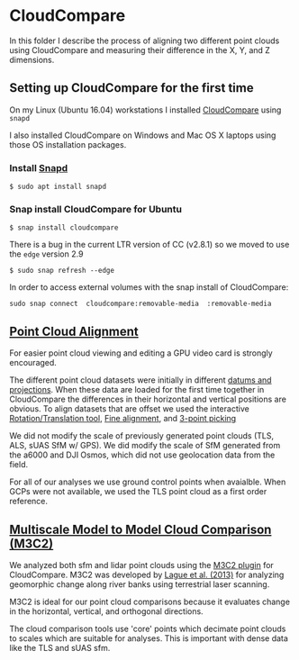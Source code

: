 # CloudCompare

In this folder I describe the process of aligning two different point clouds using CloudCompare and measuring their difference in the X, Y, and Z dimensions.

## Setting up CloudCompare for the first time

On my Linux (Ubuntu 16.04) workstations I installed [CloudCompare](http://www.cloudcompare.org/) using `snapd`

I also installed CloudCompare on Windows and Mac OS X laptops using those OS installation packages.

### Install [Snapd](https://snapcraft.io/docs/core/install)

```
$ sudo apt install snapd
```

### Snap install CloudCompare for Ubuntu

```
$ snap install cloudcompare
```

There is a bug in the current LTR version of CC (v2.8.1) so we moved to use the `edge` version 2.9

```
$ sudo snap refresh --edge
```

In order to access external volumes with the snap install of CloudCompare:

```
sudo snap connect  cloudcompare:removable-media  :removable-media
```

## [Point Cloud Alignment](http://www.cloudcompare.org/doc/wiki/index.php?title=Alignment_and_Registration)

For easier point cloud viewing and editing a GPU video card is strongly encouraged.

The different point cloud datasets were initially in different [datums and projections](https://github.com/tyson-swetnam/lidar_sfm_data_fusion/blob/master/cloudcompare/Point_Cloud_Alignment.md#aerial-lidar). 
When these data are loaded for the first time together in CloudCompare 
the differences in their horizontal and vertical positions are obvious. 
To align datasets that are offset we used the interactive [Rotation/Translation tool](http://www.cloudcompare.org/doc/wiki/index.php?title=Interactive_Transformation_Tool), [Fine alignment](http://www.cloudcompare.org/doc/wiki/index.php?title=ICP), and [3-point picking](http://www.cloudcompare.org/doc/wiki/index.php?title=Point_picking)

We did not modify the scale of previously generated point clouds (TLS, ALS, sUAS SfM w/ GPS).
We did modify the scale of SfM generated from the a6000 and DJI Osmos, which did not use geolocation data from the field.

For all of our analyses we use ground control points when avaialble. When GCPs were not available, 
we used the TLS point cloud as a first order reference.

## [ Multiscale Model to Model Cloud Comparison (M3C2)](https://geosciences.univ-rennes1.fr/IMG/pdf/Accurate_3D_point_cloud_comparison_Lague_et_al-_revised_with_figures_feb2013.pdf)

We analyzed both sfm and lidar point clouds using the [M3C2 plugin](http://www.cloudcompare.org/doc/wiki/index.php?title=M3C2_(plugin)) 
for CloudCompare. M3C2 was developed by [Lague et al. (2013)](https://geosciences.univ-rennes1.fr/IMG/pdf/Accurate_3D_point_cloud_comparison_Lague_et_al-_revised_with_figures_feb2013.pdf)
for analyzing geomorphic change along river banks using terrestrial laser scanning.

M3C2 is ideal for our point cloud comparisons because it evaluates change in the horizontal, vertical, and orthogonal directions.

The cloud comparison tools use 'core' points which decimate point clouds to scales which are suitable for analyses. This is important with dense data like the TLS and sUAS sfm.
